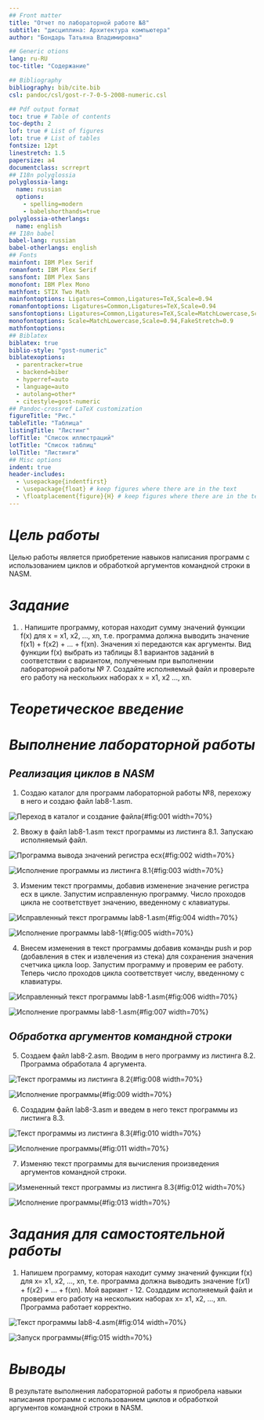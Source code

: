```yaml
---
## Front matter
title: "Отчет по лабораторной работе №8"
subtitle: "дисциплина: Архитектура компьютера"
author: "Бондарь Татьяна Владимировна"

## Generic otions
lang: ru-RU
toc-title: "Содержание"

## Bibliography
bibliography: bib/cite.bib
csl: pandoc/csl/gost-r-7-0-5-2008-numeric.csl

## Pdf output format
toc: true # Table of contents
toc-depth: 2
lof: true # List of figures
lot: true # List of tables
fontsize: 12pt
linestretch: 1.5
papersize: a4
documentclass: scrreprt
## I18n polyglossia
polyglossia-lang:
  name: russian
  options:
	- spelling=modern
	- babelshorthands=true
polyglossia-otherlangs:
  name: english
## I18n babel
babel-lang: russian
babel-otherlangs: english
## Fonts
mainfont: IBM Plex Serif
romanfont: IBM Plex Serif
sansfont: IBM Plex Sans
monofont: IBM Plex Mono
mathfont: STIX Two Math
mainfontoptions: Ligatures=Common,Ligatures=TeX,Scale=0.94
romanfontoptions: Ligatures=Common,Ligatures=TeX,Scale=0.94
sansfontoptions: Ligatures=Common,Ligatures=TeX,Scale=MatchLowercase,Scale=0.94
monofontoptions: Scale=MatchLowercase,Scale=0.94,FakeStretch=0.9
mathfontoptions:
## Biblatex
biblatex: true
biblio-style: "gost-numeric"
biblatexoptions:
  - parentracker=true
  - backend=biber
  - hyperref=auto
  - language=auto
  - autolang=other*
  - citestyle=gost-numeric
## Pandoc-crossref LaTeX customization
figureTitle: "Рис."
tableTitle: "Таблица"
listingTitle: "Листинг"
lofTitle: "Список иллюстраций"
lotTitle: "Список таблиц"
lolTitle: "Листинги"
## Misc options
indent: true
header-includes:
  - \usepackage{indentfirst}
  - \usepackage{float} # keep figures where there are in the text
  - \floatplacement{figure}{H} # keep figures where there are in the text
---
```


# *Цель работы*

Целью работы является приобретение навыков написания программ с использованием циклов и обработкой аргументов командной строки в NASM.

# *Задание*

1. . Напишите программу, которая находит сумму значений функции f(x) для x = x1, x2, ..., xn, т.е. программа должна выводить значение f(x1) + f(x2) + ... + f(xn).
Значения xi передаются как аргументы. Вид функции f(x) выбрать из таблицы 8.1 вариантов заданий в соответствии с вариантом, полученным при выполнении лабораторной работы № 7. Создайте исполняемый файл и проверьте его работу на нескольких наборах x = x1, x2 ..., xn.

# *Теоретическое введение*


# *Выполнение лабораторной работы*

## *Реализация циклов в NASM*

1. Создаю каталог для программ лабораторной работы №8, перехожу в него и создаю файл lab8-1.asm.

![Переход в каталог и создание файла ](image/1.png){#fig:001 width=70%}

2. Ввожу в файл lab8-1.asm текст программы из листинга 8.1. Запускаю исполняемый файл.

![Программа вывода значений регистра ecx ](image/2.png){#fig:002 width=70%}

![Исполнение программы из листинга 8.1 ](image/3.png){#fig:003 width=70%}

3. Изменим текст программы, добавив изменение значение регистра ecx в цикле. Запустим исправленную программу. Число проходов цикла не соответствует значению, введенному с клавиатуры. 

![Исправленный текст программы lab8-1.asm](image/4.png){#fig:004 width=70%}

![Исполнение программы lab8-1](image/5.png){#fig:005 width=70%}

4. Внесем изменения в текст программы добавив команды push и pop (добавления в стек и извлечения из стека) для сохранения значения счетчика цикла
loop. Запустим программу и проверим ее работу. Теперь число проходов цикла соответствует числу, введенному с клавиатуры.

![Исправленный текст программы lab8-1.asm ](image/6.png){#fig:006 width=70%}

![Исполнение программы lab8-1.asm](image/7.png){#fig:007 width=70%}

## *Обработка аргументов командной строки*

5. Создаем файл lab8-2.asm. Вводим в него программу из листинга 8.2. Программа обработала 4 аргумента.

![Текст программы из листинга 8.2](image/8.png){#fig:008 width=70%}

![Исполнение программы](image/9.png){#fig:009 width=70%}

6. Создадим файл lab8-3.asm и введем в него текст программы из листинга 8.3.

![Текст программы из листинга 8.3](image/10.png){#fig:010 width=70%}

![Исполнение программы](image/11.png){#fig:011 width=70%}

7. Изменяю текст программы для вычисления произведения аргументов командной строки.

![Измененный текст программы из листинга 8.3](image/12.png){#fig:012 width=70%}

![Исполнение программы](image/13.png){#fig:013 width=70%}

# *Задания для самостоятельной работы*

1. Напишем программу, которая находит сумму значений функции f(x) для x= x1, x2, ..., xn, т.е. программа должна выводить значение f(𝑥1) + f(𝑥2) + ... + f(xn). Мой вариант - 12. Создадим исполняемый файл и проверим его работу на
нескольких наборах x= x1, x2, ..., xn. Программа работает корректно.

![Текст программы lab8-4.asm](image/14.png){#fig:014 width=70%}

![Запуск программы](image/15.png){#fig:015 width=70%}

# *Выводы*

В результате выполнения лабораторной работы я приобрела навыки написания программ с использованием циклов и обработкой аргументов командной строки в NASM.
